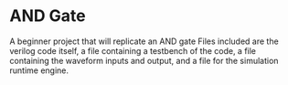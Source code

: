 # AND Gate
A beginner project that will replicate an AND gate
Files included are the verilog code itself, a file containing a testbench of the code, a file containing the waveform inputs and output, and a file for the simulation runtime engine.
